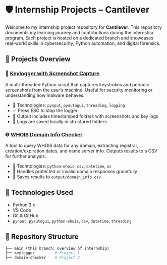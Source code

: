 # 🛡️ Internship Projects – Cantilever

Welcome to my internship project repository for **Cantilever**. This repository documents my learning journey and contributions during the internship program. Each project is hosted on a dedicated branch and showcases real-world skills in cybersecurity, Python automation, and digital forensics.


## 🚀 Projects Overview

### 🔐 [Keylogger with Screenshot Capture](https://github.com/seeratemarryum/CANTILEVER/tree/keylogger)
A multi-threaded Python script that captures keystrokes and periodic screenshots from the user’s machine. Useful for security monitoring or understanding how malware behaves.

- 📌 Technologies: `pynput`, `pyautogui`, `threading`, `logging`
- ✅ Press ESC to stop the logger
- 📝 Output includes timestamped folders with screenshots and key logs
- 📂 Logs are saved locally in structured folders


### 🌐 [WHOIS Domain Info Checker](https://github.com/seeratemarryum/CANTILEVER/tree/domain-checker)
A tool to query WHOIS data for any domain, extracting registrar, creation/expiration dates, and name server info. Outputs results to a CSV for further analysis.

- 📌 Technologies: `python-whois`, `csv`, `datetime`, `os`
- 🧠 Handles protected or invalid domain responses gracefully
- 📁 Saves results to `output/domain_info.csv`


## 🧰 Technologies Used

- Python 3.x
- VS Code
- Git & GitHub
- `pynput`, `pyautogui`, `python-whois`, `csv`, `datetime`, `threading`


## 📂 Repository Structure

```bash
├── main (this branch: overview of internship)
├── keylogger         # Project 1
├── domain-checker    # Project 2
